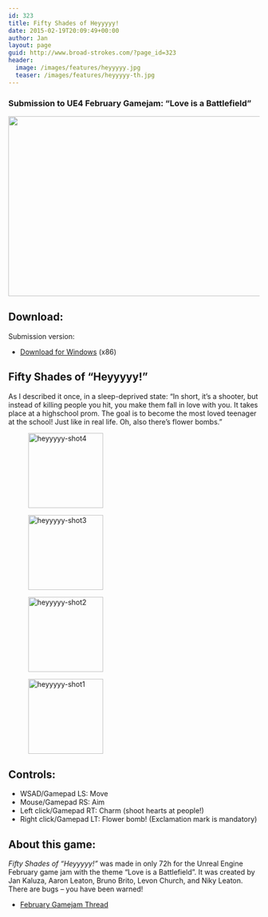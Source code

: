 ```yaml
---
id: 323
title: Fifty Shades of Heyyyyy!
date: 2015-02-19T20:09:49+00:00
author: Jan
layout: page
guid: http://www.broad-strokes.com/?page_id=323
header:
  image: /images/features/heyyyyy.jpg
  teaser: /images/features/heyyyyy-th.jpg
---
```

### Submission to UE4 February Gamejam: &#8220;Love is a Battlefield&#8221;

[<img class="alignnone wp-image-325 size-large" title=" " src="http://www.broad-strokes.com/images/wp-content/uploads/2015/02/heyyyyy-shot1-1024x576.jpg" alt="" width="640" height="360" srcset="http://www.broad-strokes.com/images/wp-content/uploads/2015/02/heyyyyy-shot1-1024x576.jpg 1024w, http://www.broad-strokes.com/images/wp-content/uploads/2015/02/heyyyyy-shot1-300x169.jpg 300w, http://www.broad-strokes.com/images/wp-content/uploads/2015/02/heyyyyy-shot1.jpg 1600w" sizes="(max-width: 640px) 100vw, 640px" />](http://www.broad-strokes.com/images/wp-content/uploads/2015/02/heyyyyy-shot1.jpg)

## Download:

Submission version:

  * [Download for Windows](http://www.broad-strokes.com/download/heyyyyy.zip) (x86)

## Fifty Shades of &#8220;Heyyyyy!&#8221;

As I described it once, in a sleep-deprived state: &#8220;In short, it&#8217;s a shooter, but instead of killing people you hit, you make them fall in love with you. It takes place at a highschool prom. The goal is to become the most loved teenager at the school! Just like in real life. Oh, also there&#8217;s flower bombs.&#8221;

<div id='gallery-7' class='gallery galleryid-323 gallery-columns-4 gallery-size-thumbnail'>
  <figure class='gallery-item'>

  <div class='gallery-icon landscape'>
    <a href='http://www.broad-strokes.com/images/wp-content/uploads/2015/02/heyyyyy-shot4.jpg'><img width="150" height="150" src="http://www.broad-strokes.com/images/wp-content/uploads/2015/02/heyyyyy-shot4-150x150.jpg" class="attachment-thumbnail size-thumbnail" alt="heyyyyy-shot4" /></a>
  </div></figure><figure class='gallery-item'>

  <div class='gallery-icon landscape'>
    <a href='http://www.broad-strokes.com/images/wp-content/uploads/2015/02/heyyyyy-shot3.jpg'><img width="150" height="150" src="http://www.broad-strokes.com/images/wp-content/uploads/2015/02/heyyyyy-shot3-150x150.jpg" class="attachment-thumbnail size-thumbnail" alt="heyyyyy-shot3" /></a>
  </div></figure><figure class='gallery-item'>

  <div class='gallery-icon landscape'>
    <a href='http://www.broad-strokes.com/images/wp-content/uploads/2015/02/heyyyyy-shot2.jpg'><img width="150" height="150" src="http://www.broad-strokes.com/images/wp-content/uploads/2015/02/heyyyyy-shot2-150x150.jpg" class="attachment-thumbnail size-thumbnail" alt="heyyyyy-shot2" /></a>
  </div></figure><figure class='gallery-item'>

  <div class='gallery-icon landscape'>
    <a href='http://www.broad-strokes.com/images/wp-content/uploads/2015/02/heyyyyy-shot1.jpg'><img width="150" height="150" src="http://www.broad-strokes.com/images/wp-content/uploads/2015/02/heyyyyy-shot1-150x150.jpg" class="attachment-thumbnail size-thumbnail" alt="heyyyyy-shot1" /></a>
  </div></figure>
</div>

## Controls:

  * WSAD/Gamepad LS: Move
  * Mouse/Gamepad RS: Aim
  * Left click/Gamepad RT: Charm (shoot hearts at people!)
  * Right click/Gamepad LT: Flower bomb! (Exclamation mark is mandatory)

## About this game:

_Fifty Shades of &#8220;Heyyyyy!&#8221;_ was made in only 72h for the Unreal Engine February game jam with the theme &#8220;Love is a Battlefield&#8221;. It was created by Jan Kaluza, Aaron Leaton, Bruno Brito, Levon Church, and Niky Leaton. There are bugs &#8211; you have been warned!

  * [February Gamejam Thread](https://forums.unrealengine.com/showthread.php?58244-FEBRUARY-GAME-JAM-Theme-LOVE-IS-A-BATTLEFIELD&p=222687&viewfull=1#post222687)
